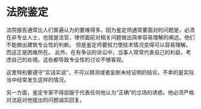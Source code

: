 # 法院鉴定
法院报告通常比人们普遍认为的要难得多。因为鉴定师通常要面对的问题是，必须在非专业人士，也就是法官，律师面前对相关问题做出简单容易理解的阐述。他们不能做出建筑专业性的判断。 但是鉴定师要努力使技术情况变得可以容易理解。 而这正是困难所在。 此外，在有争议的诉讼中，当事人常常代表自己的利益，考虑自己的处境。这些都导致专业性的讨论不够客观。 

这里特别要遵守“实话实说”，不可以猜测或者妄断未经证明的结论。不幸的是实际当中经常发生这样的情况。 

另一方面，鉴定专家不得屈服于代表任何他认为“正确”的立场的诱惑。他必须严格对法庭对他提出的问题诚实回复。
